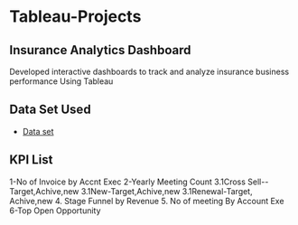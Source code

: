 # Tableau-Projects
## Insurance Analytics Dashboard
Developed interactive dashboards to track and analyze insurance business performance Using Tableau 
## Data Set Used
- <a href="https://github.com/sush-2001/Data-Analysis-Dashboard/tree/main">Data set</a>
## KPI List
1-No of Invoice by Accnt Exec
2-Yearly Meeting Count
3.1Cross Sell--Target,Achive,new
3.1New-Target,Achive,new
3.1Renewal-Target, Achive,new
4. Stage Funnel by Revenue
5. No of meeting By Account Exe
6-Top Open Opportunity

